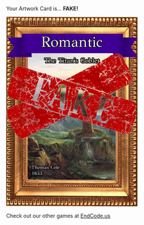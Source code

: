 Your Artwork Card is... 
  **FAKE!**
 
 ![alt text](ArtworThe_Titan_s_Goblet_Fake[face,1].png?raw=true "Artwork Card")  
 
 
 
 
 
 Check out our other games at [EndCode.us](https://endcode.us/)